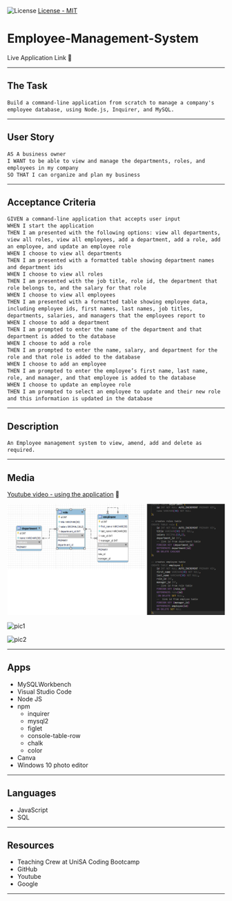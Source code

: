 ![License](https://img.shields.io/static/v1?label=License&message=MIT&color=blue)   [License - MIT](https://opensource.org/licenses/MIT/)

# Employee-Management-System 
Live Application Link 👀 

---
## The Task
```
Build a command-line application from scratch to manage a company's employee database, using Node.js, Inquirer, and MySQL.
```
---
## User Story
```
AS A business owner
I WANT to be able to view and manage the departments, roles, and employees in my company
SO THAT I can organize and plan my business
```

---
## Acceptance Criteria 
```
GIVEN a command-line application that accepts user input
WHEN I start the application
THEN I am presented with the following options: view all departments, view all roles, view all employees, add a department, add a role, add an employee, and update an employee role
WHEN I choose to view all departments
THEN I am presented with a formatted table showing department names and department ids
WHEN I choose to view all roles
THEN I am presented with the job title, role id, the department that role belongs to, and the salary for that role
WHEN I choose to view all employees
THEN I am presented with a formatted table showing employee data, including employee ids, first names, last names, job titles, departments, salaries, and managers that the employees report to
WHEN I choose to add a department
THEN I am prompted to enter the name of the department and that department is added to the database
WHEN I choose to add a role
THEN I am prompted to enter the name, salary, and department for the role and that role is added to the database
WHEN I choose to add an employee
THEN I am prompted to enter the employee’s first name, last name, role, and manager, and that employee is added to the database
WHEN I choose to update an employee role
THEN I am prompted to select an employee to update and their new role and this information is updated in the database 
```
---
## Description
```
An Employee management system to view, amend, add and delete as required.
```
---
## Media


[Youtube video - using the application](https://youtu.be/ZqpqcMF4ym0) 👀 

![schema](./assets/images/schema.png)

![pic1]()

![pic2]()


---
## Apps 
*  MySQLWorkbench
*  Visual Studio Code
*  Node JS
*  npm 
    * inquirer
    * mysql2
    * figlet
    * console-table-row
    * chalk
    * color
*  Canva
*  Windows 10 photo editor

---
## Languages
* JavaScript
* SQL
---

## Resources 
* Teaching Crew at UniSA Coding Bootcamp 
* GitHub 
* Youtube
* Google
---

